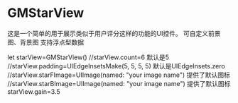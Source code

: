 # GMStarView
这是一个简单的用于展示类似于用户评分这样的功能的UI控件。
可自定义前景图、背景图
支持浮点型数据

let starView=GMStarView()
        //starView.count=6 默认是5
        //starView.padding=UIEdgeInsetsMake(5, 5, 5, 5) 默认是UIEdgeInsets.zero
        //starView.starFImage=UIImage(named: "your image name") 提供了默认图标
        //starView.starBImage=UIImage(named: "your image name") 提供了默认图标
        starView.gain=3.5
